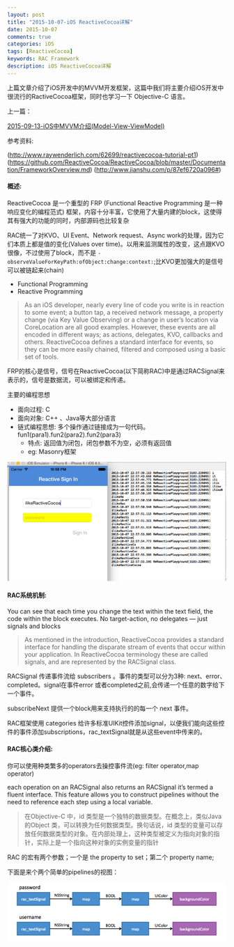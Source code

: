 ```yaml
---
layout: post
title: "2015-10-07-iOS ReactiveCocoa详解"
date: 2015-10-07
comments: true
categories: iOS
tags: [ReactiveCocoa]
keywords: RAC Framework 
description: iOS ReactiveCocoa详解
---
```


上篇文章介绍了iOS开发中的MVVM开发框架，这篇中我们将主要介绍iOS开发中很流行的RactiveCocoa框架，同时也学习一下 Objective-C 语言。

上一篇：

[2015-09-13-iOS中MVVM介绍(Model-View-ViewModel)](https://yyn835314557.github.io/ios/2015/09/13/i2015-09-13-iOS中MVVM介绍(Model-View-ViewModel).html)

参考资料:

(http://www.raywenderlich.com/62699/reactivecocoa-tutorial-pt1)
(https://github.com/ReactiveCocoa/ReactiveCocoa/blob/master/Documentation/FrameworkOverview.md)
(http://www.jianshu.com/p/87ef6720a096#)


#### 概述:

 ReactiveCocoa 是一个重型的 FRP (Functional Reactive Programming 是一种响应变化的编程范式) 框架，内容十分丰富，它使用了大量内建的block，这使得其有强大的功能的同时，内部源码也比较复杂

 RAC统一了对KVO、UI Event、Network request、Async work的处理，因为它们本质上都是值的变化(Values over time)。以用来监测属性的改变，这点跟KVO很像，不过使用了block，而不是 `-observeValueForKeyPath:ofObject:change:context:`;比KVO更加强大的是信号可以被链起来(chain)

 - Functional Programming
 - Reactive Programming

 > As an iOS developer, nearly every line of code you write is in reaction to some event; a button tap, a received network message, a property change (via Key Value Observing) or a change in user’s location via CoreLocation are all good examples. However, these events are all encoded in different ways; as actions, delegates, KVO, callbacks and others. ReactiveCocoa defines a standard interface for events, so they can be more easily chained, filtered and composed using a basic set of tools.
	
 FRP的核心是信号，信号在ReactiveCocoa(以下简称RAC)中是通过RACSignal来表示的，信号是数据流，可以被绑定和传递。

 主要的编程思想

 - 面向过程: C
 - 面向对象: C++ 、Java等大部分语言
 - 链式编程思想: 多个操作通过链接成为一句代码。 fun1(para1).fun2(para2).fun2(para3)
	 - 特点: 返回值为闭包，闭包参数不为空，必须有返回值
	 - eg: Masonry框架


 ![图片一](/images/ReactiveCocoa/RAC1.png)


#### RAC系统机制:

 You can see that each time you change the text within the text field, the code within the block executes. No target-action, no delegates — just signals and blocks

 > As mentioned in the introduction, ReactiveCocoa provides a standard interface for handling the disparate stream of events that occur within your application. In ReactiveCocoa terminology these are called signals, and are represented by the RACSignal class.

 RACSignal 传递事件流给 subscribers 。事件的类型可以分为3种: next、error、completed。signal在事件error 或者completed之前,会传递一个任意的数字给下一个事件。

 subscribeNext 提供一个block用来支持执行的的每一个 next 事件。

 RAC框架使用 categories 给许多标准UIKit控件添加signal，以便我们能向这些控件的事件添加subscriptions，rac_textSignal就是从这些event中传来的。


#### RAC核心类介绍:

 你可以使用种类繁多的operators去操控事件流(eg: filter operator,map operator)

 each operation on an RACSignal also returns an RACSignal it’s termed a fluent interface. This feature allows you to construct pipelines without the need to reference each step using a local variable.

 > 在Objective-C 中，id 类型是一个独特的数据类型。在概念上，类似Java 的Object 类，可以转换为任何数据类型。换句话说，id 类型的变量可以存放任何数据类型的对象。在内部处理上，这种类型被定义为指向对象的指针，实际上是一个指向这种对象的实例变量的指针

 RAC 的宏有两个参数；一个是 the property to set；第二个 property name;

 下面是来个两个简单的pipelines的视图：

 ![图片二](/images/ReactiveCocoa/RAC2.png)
